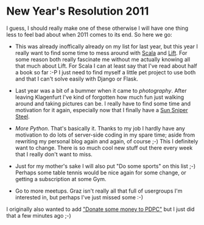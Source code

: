 # New Year's Resolution 2011

I guess, I should really make one of these otherwise I will have one thing
less to feel bad about when 2011 comes to its end. So here we go:

* This was already inoffically already on my list for last year, but this year I
  really want to find some time to mess around with [Scala][scala] and [Lift][lift]. For
  some reason both really fascinate me without me actually knowing all that much
  about Lift. For Scala I can at least say that I've read about half a book
  so far :-P I just need to find myself a little pet project to use both and
  that I can't solve easily with Django or Flask.

* Last year was a bit of a bummer when it came to *photography*. After leaving
  Klagenfurt I've kind of forgotten how much fun just walking around and taking
  pictures can be. I really have to find some time and motivation for it
  again, especially now that I finally have a [Sun Sniper Steel][sss].

* *More Python*. That's basically it. Thanks to my job I hardly have any
  motivation to do lots of server-side coding in my spare time; aside from
  rewriting my personal blog again and again, of course ;-) This I definitely
  want to change. There is so much cool new stuff out there every week that I
  really don't want to miss.

* Just for my mother's sake I will also put "Do some sports" on this list
  ;-) Perhaps some table tennis would be nice again for some change, or
  getting a subscription at some Gym.

* Go to more meetups. Graz isn't really all that full of usergroups I'm
  interested in, but perhaps I've just missed some :-)

I originally also wanted to add ["Donate some money to PDPC"](http://freenode.net/pdpc_donations.shtml)
but I just did that a few minutes ago ;-)

[sss]: http://www.sun-sniper.com/the-steel.html
[scala]: http://www.scala-lang.org/
[lift]: http://liftweb.net/
